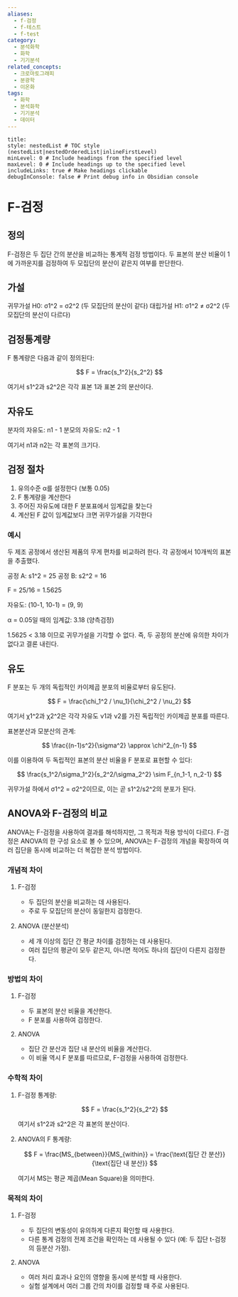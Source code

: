 ```yaml
---
aliases:
  - f-검정
  - f-테스트
  - f-test
category:
  - 분석화학
  - 화학
  - 기기분석
related_concepts:
  - 크로마토그래피
  - 분광학
  - 이온화
tags:
  - 화학
  - 분석화학
  - 기기분석
  - 데이터
---
```


```table-of-contents
title: 
style: nestedList # TOC style (nestedList|nestedOrderedList|inlineFirstLevel)
minLevel: 0 # Include headings from the specified level
maxLevel: 0 # Include headings up to the specified level
includeLinks: true # Make headings clickable
debugInConsole: false # Print debug info in Obsidian console
```
# F-검정

## 정의

F-검정은 두 집단 간의 분산을 비교하는 통계적 검정 방법이다. 두 표본의 분산 비율이 1에 가까운지를 검정하여 두 모집단의 분산이 같은지 여부를 판단한다.

## 가설

귀무가설 H0: σ1^2 = σ2^2 (두 모집단의 분산이 같다)
대립가설 H1: σ1^2 ≠ σ2^2 (두 모집단의 분산이 다르다)

## 검정통계량

F 통계량은 다음과 같이 정의된다:

$$ F = \frac{s_1^2}{s_2^2} $$

여기서 s1^2과 s2^2은 각각 표본 1과 표본 2의 분산이다.

## 자유도

분자의 자유도: n1 - 1 
분모의 자유도: n2 - 1

여기서 n1과 n2는 각 표본의 크기다.

## 검정 절차

1. 유의수준 α를 설정한다 (보통 0.05)
2. F 통계량을 계산한다
3. 주어진 자유도에 대한 F 분포표에서 임계값을 찾는다
4. 계산된 F 값이 임계값보다 크면 귀무가설을 기각한다

### 예시

두 제조 공정에서 생산된 제품의 무게 편차를 비교하려 한다. 각 공정에서 10개씩의 표본을 추출했다.

공정 A: s1^2 = 25
공정 B: s2^2 = 16

F = 25/16 = 1.5625

자유도: (10-1, 10-1) = (9, 9)

α = 0.05일 때의 임계값: 3.18 (양측검정)

1.5625 < 3.18 이므로 귀무가설을 기각할 수 없다. 즉, 두 공정의 분산에 유의한 차이가 없다고 결론 내린다.

## 유도

F 분포는 두 개의 독립적인 카이제곱 분포의 비율로부터 유도된다.

$$ F = \frac{\chi_1^2 / \nu_1}{\chi_2^2 / \nu_2} $$

여기서 χ1^2과 χ2^2은 각각 자유도 ν1과 ν2를 가진 독립적인 카이제곱 분포를 따른다. 

표본분산과 모분산의 관계:

$$ \frac{(n-1)s^2}{\sigma^2} \approx \chi^2_{n-1} $$

이를 이용하여 두 독립적인 표본의 분산 비율을 F 분포로 표현할 수 있다:

$$ \frac{s_1^2/\sigma_1^2}{s_2^2/\sigma_2^2} \sim F_{n_1-1, n_2-1} $$

귀무가설 하에서 σ1^2 = σ2^2이므로, 이는 곧 s1^2/s2^2의 분포가 된다.

## ANOVA와 F-검정의 비교

ANOVA는 F-검정을 사용하여 결과를 해석하지만, 그 목적과 적용 방식이 다르다. F-검정은 ANOVA의 한 구성 요소로 볼 수 있으며, ANOVA는 F-검정의 개념을 확장하여 여러 집단을 동시에 비교하는 더 복잡한 분석 방법이다.

### 개념적 차이

1. F-검정
   - 두 집단의 분산을 비교하는 데 사용된다.
   - 주로 두 모집단의 분산이 동일한지 검정한다.

2. ANOVA (분산분석)
   - 세 개 이상의 집단 간 평균 차이를 검정하는 데 사용된다.
   - 여러 집단의 평균이 모두 같은지, 아니면 적어도 하나의 집단이 다른지 검정한다.

### 방법의 차이

1. F-검정
   - 두 표본의 분산 비율을 계산한다.
   - F 분포를 사용하여 검정한다.

2. ANOVA
   - 집단 간 분산과 집단 내 분산의 비율을 계산한다.
   - 이 비율 역시 F 분포를 따르므로, F-검정을 사용하여 검정한다.

### 수학적 차이

1. F-검정 통계량:

   $$ F = \frac{s_1^2}{s_2^2} $$

   여기서 s1^2과 s2^2은 각 표본의 분산이다.

2. ANOVA의 F 통계량:

   $$ F = \frac{MS_{between}}{MS_{within}} = \frac{\text{집단 간 분산}}{\text{집단 내 분산}} $$

   여기서 MS는 평균 제곱(Mean Square)을 의미한다.

### 목적의 차이

1. F-검정
   - 두 집단의 변동성이 유의하게 다른지 확인할 때 사용한다.
   - 다른 통계 검정의 전제 조건을 확인하는 데 사용될 수 있다 (예: 두 집단 t-검정의 등분산 가정).

2. ANOVA
   - 여러 처리 효과나 요인의 영향을 동시에 분석할 때 사용한다.
   - 실험 설계에서 여러 그룹 간의 차이를 검정할 때 주로 사용된다.



